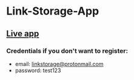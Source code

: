 # Link-Storage-App

## [Live app](https://links-storage.herokuapp.com/)

### Credentials if you don't want to register:

- email: linkstorage@protonmail.com
- password: test123
